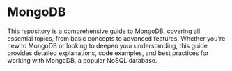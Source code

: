 <h1>MongoDB</h1>
<p>This repository is a comprehensive guide to MongoDB,
  covering all essential topics, from basic concepts to advanced features. 
  Whether you're new to MongoDB or looking to deepen your understanding, this guide provides detailed explanations, code examples, and best practices for working with MongoDB, a popular NoSQL database.
</p>
